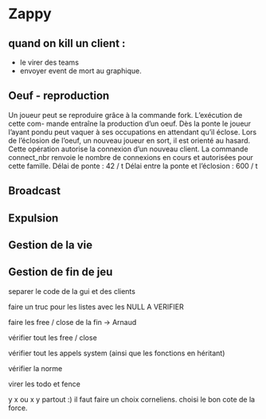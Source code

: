 Zappy
=====

quand on kill un client :
--
- le virer des teams
- envoyer event de mort au graphique.

Oeuf - reproduction
-

Un joueur peut se reproduire grâce à la commande fork. L’exécution de cette com-
mande entraîne la production d’un oeuf. Dès la ponte le joueur l’ayant pondu peut vaquer
à ses occupations en attendant qu’il éclose. Lors de l’éclosion de l’oeuf, un nouveau joueur
en sort, il est orienté au hasard. Cette opération autorise la connexion d’un nouveau client.
La commande connect_nbr renvoie le nombre de connexions en cours et autorisées pour
cette famille.
Délai de ponte : 42 / t
Délai entre la ponte et l’éclosion : 600 / t

Broadcast
-


Expulsion
-

Gestion de la vie
-


Gestion de fin de jeu
-


separer le code de la gui et des clients

faire un truc pour les listes avec les NULL A VERIFIER

faire les free / close de la fin -> Arnaud

vérifier tout les free / close

vérifier tout les appels system (ainsi que les fonctions en héritant)

vérifier la norme

virer les todo et fence

y x ou x y partout :)
il faut faire un choix corneliens. choisi le bon cote de la force.
